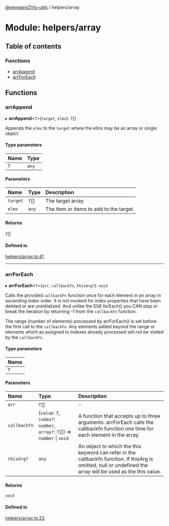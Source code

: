 [@nevware21/ts-utils](../README.md) / helpers/array

# Module: helpers/array

## Table of contents

### Functions

- [arrAppend](helpers_array.md#arrappend)
- [arrForEach](helpers_array.md#arrforeach)

## Functions

### arrAppend

▸ **arrAppend**<`T`\>(`target`, `elms`): `T`[]

Appends the `elms` to the `target` where the elms may be an array or single object

#### Type parameters

| Name | Type |
| :------ | :------ |
| `T` | `any` |

#### Parameters

| Name | Type | Description |
| :------ | :------ | :------ |
| `target` | `T`[] | The target array |
| `elms` | `any` | The item or items to add to the target |

#### Returns

`T`[]

#### Defined in

[helpers/array.ts:41](https://github.com/nevware21/ts-utils/blob/9e4a475/ts-utils/src/helpers/array.ts#L41)

___

### arrForEach

▸ **arrForEach**<`T`\>(`arr`, `callbackfn`, `thisArg?`): `void`

Calls the provided `callbackFn` function once for each element in an array in ascending index order. It is not invoked for index properties
that have been deleted or are uninitialized. And unlike the ES6 forEach() you CAN stop or break the iteration by returning -1 from the
`callbackFn` function.

The range (number of elements) processed by arrForEach() is set before the first call to the `callbackFn`. Any elements added beyond the range
or elements which as assigned to indexes already processed will not be visited by the `callbackFn`.

#### Type parameters

| Name |
| :------ |
| `T` |

#### Parameters

| Name | Type | Description |
| :------ | :------ | :------ |
| `arr` | `T`[] | - |
| `callbackfn` | (`value`: `T`, `index?`: `number`, `array?`: `T`[]) => `number` \| `void` | A function that accepts up to three arguments. arrForEach calls the callbackfn function one time for each element in the array. |
| `thisArg?` | `any` | An object to which the this keyword can refer in the callbackfn function. If thisArg is omitted, null or undefined the array will be used as the this value. |

#### Returns

`void`

#### Defined in

[helpers/array.ts:23](https://github.com/nevware21/ts-utils/blob/9e4a475/ts-utils/src/helpers/array.ts#L23)
